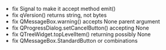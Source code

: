
* fix Signal to make it accept method emit()
* fix qVersion() returns string, not bytes
* fix QMessageBox.warning() accepts None parent argument
* fix QProgressDialog.setCancelButton() accepting None
* fix QTreeWidget.topLevelItem() returning possibly None
* fix QMessageBox.StandardButton or combinations

